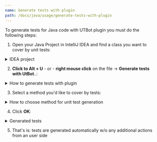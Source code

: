 ```yaml
---
name: Generate tests with plugin
path: /docs/java/usage/generate-tests-with-plugin
---
```


To generate tests for Java code with UTBot plugin you must do the following steps:

1. Open your Java Project in IntelliJ IDEA and find a class you want to cover by unit tests:

<details>
  <summary>
    IDEA project
  </summary>

![IDEA project](https://github.com/UnitTestBot/unittestbot.github.io/blob/source/resources/images/utbot-java/IDEA_Project.jpg)
</details>

2. **Click to Alt + U** - or - **right mouse click** on the file → **Generate tests with UtBot**..:

<details>
  <summary>
    How to generate tests with plugin
  </summary>

![How to generate tests with plugin](https://github.com/UnitTestBot/unittestbot.github.io/blob/source/resources/images/utbot-java/IDEA_GeneratingTests.jpg)
</details>

3. Select a method you'd like to cover by tests:

<details>
  <summary>
    How to choose method for unit test generation
  </summary>

![How to choose method for unit tests generation](https://github.com/UnitTestBot/unittestbot.github.io/blob/source/resources/images/utbot-java/ChooseMethodForUnitTestGeneration.jpg)
</details>

4. Click **OK**:

<details>
  <summary>
    Generated tests
  </summary>

![Generated tests](https://github.com/UnitTestBot/unittestbot.github.io/blob/source/resources/images/utbot-java/GeneratedTests.jpg)
</details>

5. That's is: tests are generated automatically w/o any additional actions from an user side